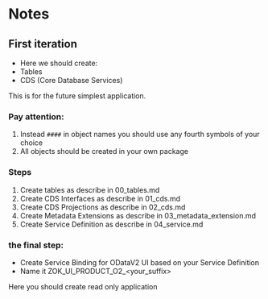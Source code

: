 # Notes
## First iteration

- Here we should create:
 - Tables
 - CDS (Core Database Services)
 
 This is for the future simplest application.

 ### Pay attention:
 1. Instead `####` in object names you should use any fourth symbols of your choice
 2. All objects should be created in your own package

### Steps
1. Create tables as describe in 00_tables.md
2. Create CDS Interfaces as describe in 01_cds.md
3. Create CDS Projections as describe in 02_cds.md
4. Create Metadata Extensions as describe in 03_metadata_extension.md
5. Create Service Definition as describe in 04_service.md

### the final step:
- Create Service Binding for ODataV2 UI based on your Service Definition
- Name it ZOK_UI_PRODUCT_O2_<your_suffix>


Here you should create read only application